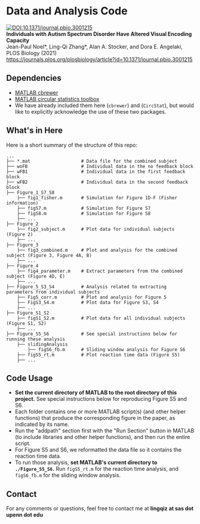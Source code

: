 # Data and Analysis Code
[![DOI:10.1371/journal.pbio.3001215](https://zenodo.org/badge/DOI/10.1371/journal.pbio.3001215.svg)](https://doi.org/10.1371/journal.pbio.3001215)   
**Individuals with Autism Spectrum Disorder Have Altered Visual Encoding Capacity**  
Jean-Paul Noel*, Ling-Qi Zhang*, Alan A. Stocker, and Dora E. Angelaki, PLOS Biology (2021)  
https://journals.plos.org/plosbiology/article?id=10.1371/journal.pbio.3001215  


## Dependencies
- [MATLAB cbrewer](https://www.mathworks.com/matlabcentral/fileexchange/34087-cbrewer-colorbrewer-schemes-for-matlab)
- [MATLAB circular statistics toolbox](https://www.mathworks.com/matlabcentral/fileexchange/10676-circular-statistics-toolbox-directional-statistics)
- We have already included them here (`cbrewer`) and (`CircStat`), but would like to explicitly acknowledge the use of these two packages.

## What's in Here
Here is a short summary of the structure of this repo:
```
...
├── *.mat                   # Data file for the combined subject
├── woFB                    # Individual data in the no feedback block    
├── wFB1                    # Individual data in the first feedback block
├── wFB2                    # Individual data in the second feedback block
├── Figure_1_S7_S8
    ├── fig1_fisher.m       # Simulation for Figure 1D-F (Fisher information)
    ├── figS7.m             # Simulation for Figure S7        
    ├── figS8.m             # Simulation for Figure S8
    ├── ...
├── Figure_2
    ├── fig2_subject.m      # Plot data for individual subjects (Figure 2)
    ├── ...
├── Figure_3
    ├── fig3_combined.m     # Plot and analysis for the combined subject (Figure 3, Figure 4A, B)
    ├── ...
├── Figure_4
    ├── fig4_parameter.m    # Extract parameters from the combined subject (Figure 4D, E)
    ├── ...
├── Figure_5_S3_S4          # Analysis related to extracting parameters from individual subjects
    ├── Fig5_corr.m         # Plot and analysis for Figure 5
    ├── FigS3_S4.m          # Plot data for Figure S3, S4
    ├── ...
├── Figure_S1_S2          
    ├── figS1_S2.m          # Plot data for all individual subjects (Figure S1, S2)
    ├── ...
├── Figure_S5_S6            # See special instructions below for running these analysis 
    ├── slidingAnalysis
        ├── figS6_fb.m      # Sliding window analysis for Figure S6
    ├── figS5_rt.m          # Plot reaction time data (Figure S5)
    ├── ...
```

## Code Usage
- **Set the current directory of MATLAB to the root directory of this project.** See special instructions below for reproducing Figure S5 and S6.  
- Each folder contains one or more MATLAB script(s) (and other helper functions) that produce the corresponding figure in the paper, as indicated by its name.
- Run the "addpath" section first with the "Run Section" button in MATLAB (to include libraries and other helper functions), and then run the entire script.
- For Figure S5 and S6, we reformatted the data file so it contains the reaction time data. 
- To run those analysis, **set MATLAB's current directory to `./Figure_S5_S6`.** Run `figS5_rt.m` for the reaction time analysis, and `figS6_fb.m` for the sliding window analysis.

## Contact 
For any comments or questions, feel free to contact me at **lingqiz at sas dot upenn dot edu**
